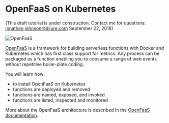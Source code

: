 # OpenFaaS on Kubernetes #

(This draft tutorial is under construction. Contact me for questions: jonathan.johnson@dijure.com  September 22, 2018)

![OpenFaaS](/javajon/courses/kubernetes-serverless/openfaas/assets/openfaas.png "OpenFaaS serverless framework")

[OpenFaaS](https://www.openfaas.com/) is a framework for building serverless functions with Docker and Kubernetes which has first class support for metrics. Any process can be packaged as a function enabling you to consume a range of web events without repetitive boiler-plate coding.

You will learn how:

- to install OpenFaaS on Kubernetes
- functions are deployed and removed
- functions are named, exposed, and invoked
- functions are listed, inspected and monitored

More about the OpenFaaS architecture is described in the [OpenFaaS documentation](https://docs.openfaas.com/).
